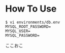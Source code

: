 # How To Use

```
$ vi environments/db.env
MYSQL_ROOT_PASSWORD=
MYSQL_USER=
MYSQL_PASSWORD=
```
ここおこ
